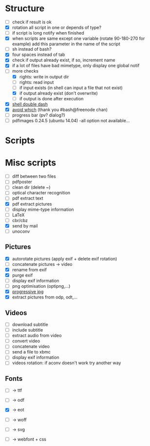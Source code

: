 # Structure
- [ ] check if result is ok
- [x] rotation all script in one or depends of type?
- [ ] if script is long notify when finished
- [x] when scripts are same except one variable (rotate 90-180-270 for example) add this parameter in the name of the script
- [ ] sh instead of bash?
- [x] four spaces instead of tab
- [x] check if output already exist, if so, increment name
- [x] if a lot of files have bad mimetype, only display one global notif
- [ ] more checks
    - [x] rights: write in output dir
    - [ ] rights: read input
    - [ ] if input exists (in shell can input a file that not exist)
    - [x] if output already exist (don't overwrite)
    - [ ] if output is done after execution
- [x] [shell double dash](http://linuxfr.org/users/yekcim/journaux/mes-nautilus-scripts#comment-1585344)
- [x] [avoid which](http://stackoverflow.com/questions/592620/check-if-a-program-exists-from-a-bash-script/677212#677212) (thank you #bash@freenode chan)
- [ ] progress bar (pv? dialog?)
- [ ] pdfimages 0.24.5 (ubuntu 14.04) -all option not available…

# Scripts

# Misc scripts
- [ ] diff between two files
- [ ] pdfposter
- [ ] clean dir (delete ~)
- [ ] optical character recognition
- [ ] pdf extract text
- [x] pdf extract pictures
- [ ] display mime-type information
- [ ] LaTeX
- [ ] cbr/cbz
- [x] send by mail
- [ ] unoconv

## Pictures
- [x] autorotate pictures (apply exif + delete exif rotation)
- [ ] concatenate pictures → video
- [x] rename from exif
- [x] purge exif
- [ ] display exif information
- [ ] png optimisation (optipng,…)
- [x] [progressive jpg](https://coderwall.com/p/ryzmaa/use-imagemagick-to-create-optimised-and-progressive-jpgs)
- [x] extract pictures from odp, odt,…

## Videos
- [ ] download subtitle
- [ ] include subtitle
- [ ] extract audio from video
- [ ] convert video
- [ ] concatenate video
- [ ] send a file to xbmc
- [ ] display exif information
- [ ] videos rotation: if aconv doesn't work try another way

## Fonts
- [ ] → ttf
- [ ] → odf
- [x] → eot
- [ ] → woff
- [ ] → svg
- [ ] → webfont + css

